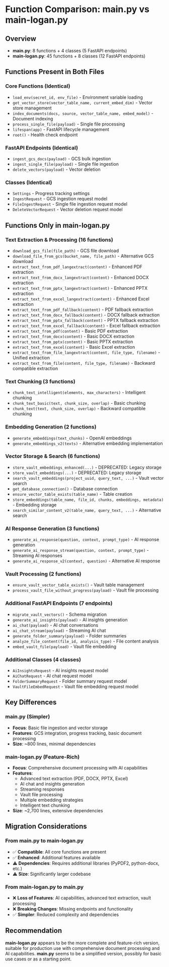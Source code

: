 # Function Comparison: main.py vs main-logan.py

## Overview
- **main.py**: 8 functions + 4 classes (5 FastAPI endpoints)
- **main-logan.py**: 45 functions + 8 classes (12 FastAPI endpoints)

## Functions Present in Both Files

### Core Functions (Identical)
- `load_env(secret_id, env_file)` - Environment variable loading
- `get_vector_store(vector_table_name, current_embed_dim)` - Vector store management
- `index_documents(docs, source, vector_table_name, embed_model)` - Document indexing
- `process_single_file(payload)` - Single file processing
- `lifespan(app)` - FastAPI lifecycle management
- `root()` - Health check endpoint

### FastAPI Endpoints (Identical)
- `ingest_gcs_docs(payload)` - GCS bulk ingestion
- `ingest_single_file(payload)` - Single file ingestion
- `delete_vectors(payload)` - Vector deletion

### Classes (Identical)
- `Settings` - Progress tracking settings
- `IngestRequest` - GCS ingestion request model
- `FileIngestRequest` - Single file ingestion request model
- `DeleteVectorRequest` - Vector deletion request model

## Functions Only in main-logan.py

### Text Extraction & Processing (16 functions)
- `download_gcs_file(file_path)` - GCS file download
- `download_file_from_gcs(bucket_name, file_path)` - Alternative GCS download
- `extract_text_from_pdf_langextract(content)` - Enhanced PDF extraction
- `extract_text_from_docx_langextract(content)` - Enhanced DOCX extraction
- `extract_text_from_pptx_langextract(content)` - Enhanced PPTX extraction
- `extract_text_from_excel_langextract(content)` - Enhanced Excel extraction
- `extract_text_from_pdf_fallback(content)` - PDF fallback extraction
- `extract_text_from_docx_fallback(content)` - DOCX fallback extraction
- `extract_text_from_pptx_fallback(content)` - PPTX fallback extraction
- `extract_text_from_excel_fallback(content)` - Excel fallback extraction
- `extract_text_from_pdf(content)` - Basic PDF extraction
- `extract_text_from_docx(content)` - Basic DOCX extraction
- `extract_text_from_pptx(content)` - Basic PPTX extraction
- `extract_text_from_excel(content)` - Basic Excel extraction
- `extract_text_from_file_langextract(content, file_type, filename)` - Unified extraction
- `extract_text_from_file(content, file_type, filename)` - Backward compatible extraction

### Text Chunking (3 functions)
- `chunk_text_intelligent(elements, max_characters)` - Intelligent chunking
- `chunk_text_basic(text, chunk_size, overlap)` - Basic chunking
- `chunk_text(text, chunk_size, overlap)` - Backward compatible chunking

### Embedding Generation (2 functions)
- `generate_embeddings(text_chunks)` - OpenAI embeddings
- `generate_embeddings_v2(texts)` - Alternative embedding implementation

### Vector Storage & Search (6 functions)
- `store_vault_embeddings_enhanced(...)` - DEPRECATED: Legacy storage
- `store_vault_embeddings(...)` - DEPRECATED: Legacy storage
- `search_vault_embeddings(project_uuid, query_text, ...)` - Vault vector search
- `get_database_connection()` - Database connection
- `ensure_vector_table_exists(table_name)` - Table creation
- `store_embeddings(table_name, file_id, chunks, embeddings, metadata)` - Embedding storage
- `search_similar_content_v2(table_name, query_text, ...)` - Alternative search

### AI Response Generation (3 functions)
- `generate_ai_response(question, context, prompt_type)` - AI response generation
- `generate_ai_response_stream(question, context, prompt_type)` - Streaming AI responses
- `generate_ai_response_v2(context, question)` - Alternative AI response

### Vault Processing (2 functions)
- `ensure_vault_vector_table_exists()` - Vault table management
- `process_vault_file_without_progress(payload)` - Vault file processing

### Additional FastAPI Endpoints (7 endpoints)
- `migrate_vault_vectors()` - Schema migration
- `generate_ai_insights(payload)` - AI insights generation
- `ai_chat(payload)` - AI chat conversations
- `ai_chat_stream(payload)` - Streaming AI chat
- `generate_folder_summary(payload)` - Folder summaries
- `analyze_file_content(file_id, analysis_type)` - File content analysis
- `embed_vault_file(payload)` - Vault file embedding

### Additional Classes (4 classes)
- `AiInsightsRequest` - AI insights request model
- `AiChatRequest` - AI chat request model
- `FolderSummaryRequest` - Folder summary request model
- `VaultFileEmbedRequest` - Vault file embedding request model

## Key Differences

### main.py (Simpler)
- **Focus**: Basic file ingestion and vector storage
- **Features**: GCS integration, progress tracking, basic document processing
- **Size**: ~800 lines, minimal dependencies

### main-logan.py (Feature-Rich)
- **Focus**: Comprehensive document processing with AI capabilities
- **Features**: 
  - Advanced text extraction (PDF, DOCX, PPTX, Excel)
  - AI chat and insights generation
  - Streaming responses
  - Vault file processing
  - Multiple embedding strategies
  - Intelligent text chunking
- **Size**: ~2,700 lines, extensive dependencies

## Migration Considerations

### From main.py to main-logan.py
- ✅ **Compatible**: All core functions are present
- ✅ **Enhanced**: Additional features available
- ⚠️ **Dependencies**: Requires additional libraries (PyPDF2, python-docx, etc.)
- ⚠️ **Size**: Significantly larger codebase

### From main-logan.py to main.py
- ❌ **Loss of Features**: AI capabilities, advanced text extraction, vault processing
- ❌ **Breaking Changes**: Missing endpoints and functionality
- ✅ **Simpler**: Reduced complexity and dependencies

## Recommendation
**main-logan.py** appears to be the more complete and feature-rich version, suitable for production use with comprehensive document processing and AI capabilities. **main.py** seems to be a simplified version, possibly for basic use cases or as a starting point.
